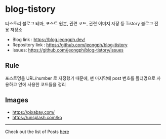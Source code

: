 # blog-tistory
티스토리 블로그 테마, 포스트 원본, 관련 코드, 관련 이미지 저장 등 Tistory 블로그 전용 저장소

- Blog link : https://blog.jeongph.dev/
- Repository link : https://github.com/jeongph/blog-tistory
- Issues: https://github.com/jeongph/blog-tistory/issues

## Rule
포스트명을 URL/number 로 지정했기 때문에, 맨 마지막에 post 번호를 폴더명으로 사용하고 안에 사용한 코드들을 정리

## Images
- https://pixabay.com/
- https://unsplash.com/ko

---

Check out the list of Posts [here](./posts)
